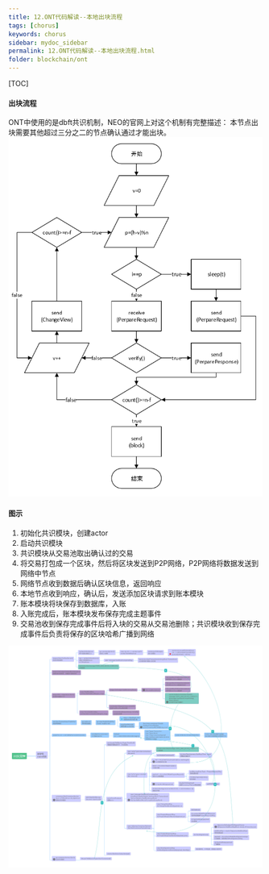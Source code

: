 ```yaml
---
title: 12.ONT代码解读--本地出块流程
tags: [chorus]
keywords: chorus
sidebar: mydoc_sidebar
permalink: 12.ONT代码解读--本地出块流程.html
folder: blockchain/ont
---
```

[TOC]
#### 出块流程
ONT中使用的是dbft共识机制，NEO的官网上对这个机制有完整描述：
本节点出块需要其他超过三分之二的节点确认通过才能出块。
![12-1](./images/blockchain/ont/12-1.png)

#### 图示
1. 初始化共识模块，创建actor
2. 启动共识模块
3. 共识模块从交易池取出确认过的交易
4. 将交易打包成一个区块，然后将区块发送到P2P网络，P2P网络将数据发送到网络中节点
5. 网络节点收到数据后确认区块信息，返回响应
6. 本地节点收到响应，确认后，发送添加区块请求到账本模块
7. 账本模块将块保存到数据库，入账
8. 入账完成后，账本模块发布保存完成主题事件
9. 交易池收到保存完成事件后将入块的交易从交易池删除；共识模块收到保存完成事件后负责将保存的区块哈希广播到网络

![12-2](./images/blockchain/ont/12-2.png)




